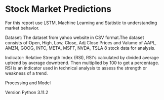# Stock Market Predictions
For this report use LSTM, Machine Learning and Statistic to understanding market behavior.<br>

Dataset:
The dataset from yahoo website in CSV format.The dataset consists of Open, High, Low, Close, Adj Close Prices and Valume of AAPL, AMZN, GOOG, INTC, META, MSFT, NVDA, TSLA 8 stock data for analysis.

Indicator:
Relative Strength Index (RSI), RSI's calculated by divided average uptrend by average downtrend. Then multiplied by 100 to get a percentage. RSI is an indicator used in technical analysis to assess the strength or weakness of a trend.

Processing and Model

Version
Python 3.11.2

